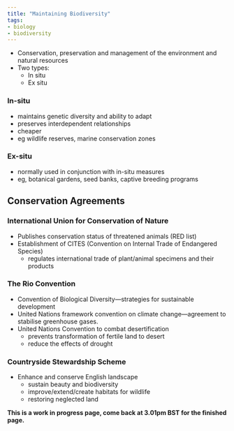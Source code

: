 ```yaml
---
title: "Maintaining Biodiversity"
tags:
- biology
- biodiversity
---
```



- Conservation, preservation and management of the environment and natural resources
- Two types:
	- In situ
	- Ex situ

### In-situ

- maintains genetic diversity and ability to adapt
- preserves interdependent relationships
- cheaper
- eg wildlife reserves, marine conservation zones

### Ex-situ

- normally used in conjunction with in-situ measures
- eg, botanical gardens, seed banks, captive breeding programs


## Conservation Agreements


### International Union for Conservation of Nature

- Publishes conservation status of threatened animals (RED list)
- Establishment of CITES (Convention on Internal Trade of Endangered Species)
	- regulates international trade of plant/animal specimens and their products

### The Rio Convention

- Convention of Biological Diversity—strategies for sustainable development
- United Nations framework convention on climate change—agreement to stabilise greenhouse gases.
- United Nations Convention to combat desertification
	- prevents transformation of fertile land to desert
	- reduce the effects of drought

### Countryside Stewardship Scheme

- Enhance and conserve English landscape
	- sustain beauty and biodiversity 
	- improve/extend/create habitats for wildlife 
	- restoring neglected land

**This is a work in progress page, come back at 3.01pm BST for the finished page.**